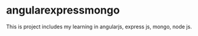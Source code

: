# angularexpressmongo
This is project includes my learning in angularjs, express js, mongo, node js.
